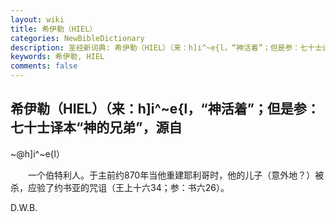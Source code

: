 ```yaml
---
layout: wiki
title: 希伊勒（HIEL）
categories: NewBibleDictionary
description: 圣经新词典: 希伊勒（HIEL）（来：h]i^~e{l，“神活着”；但是参：七十士译本“神的兄弟”，源自 ~@h]i^~e{l）
keywords: 希伊勒, HIEL
comments: false
---
```


## 希伊勒（HIEL）（来：h]i^~e{l，“神活着”；但是参：七十士译本“神的兄弟”，源自

~@h]i^~e{l）

　　一个伯特利人。于主前约870年当他重建耶利哥时，他的儿子（意外地？）被杀，应验了约书亚的咒诅（王上十六34；参：书六26）。

D.W.B.








